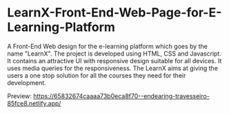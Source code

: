 # LearnX-Front-End-Web-Page-for-E-Learning-Platform
A Front-End Web design for the e-learning platform which goes by the name "LearnX". The project is developed using HTML, CSS and Javascript.
It contains an attractive UI with responsive design suitable for all devices.
It uses media queries for the responsiveness. 
The LearnX aims at giving the users a one stop solution for all the courses they need for their development.


Preview: https://65832674caaaa73b0eca8f70--endearing-travesseiro-85fce8.netlify.app/

